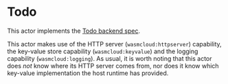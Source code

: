 # Todo

This actor implements the [Todo backend spec](https://github.com/TodoBackend/todo-backend-js-spec/blob/master/js/specs.js).

This actor makes use of the HTTP server (`wasmcloud:httpserver`) capability, the key-value store capability (`wasmcloud:keyvalue`) and the logging capability (`wasmcloud:logging`). As usual, it is worth noting that this actor does _not_ know where its HTTP server comes from, nor does it know which key-value implementation the host runtime has provided.
